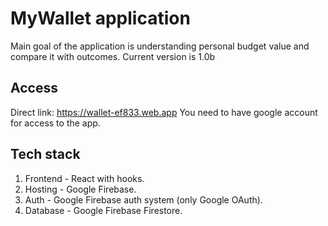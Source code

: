 # MyWallet application

Main goal of the application is understanding personal budget value and compare it with outcomes.
Current version is 1.0b

## Access

Direct link: https://wallet-ef833.web.app
You need to have google account for access to the app.

## Tech stack

1. Frontend - React with hooks.
2. Hosting - Google Firebase.
3. Auth - Google Firebase auth system (only Google OAuth).
4. Database - Google Firebase Firestore.

